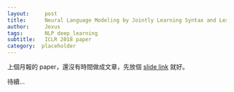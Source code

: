 ```yaml
---
layout:     post
title:      Neural Language Modeling by Jointly Learning Syntax and Lexicon
author:     Jexus
tags: 		NLP deep_learning
subtitle:   ICLR 2018 paper
category:  placeholder
---
```


上個月報的 paper，還沒有時間做成文章，先放個 [slide link](https://drive.google.com/file/d/1zNH3TZbHo88U5fCXR5Gj_q57aDiUtE19/view?usp=sharing) 就好。

待續...
